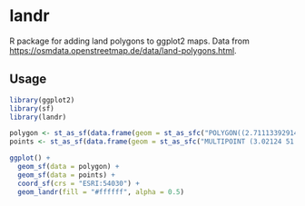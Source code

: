 # landr

R package for adding land polygons to ggplot2 maps. Data from https://osmdata.openstreetmap.de/data/land-polygons.html.

## Usage

```r
library(ggplot2)
library(sf)
library(landr)

polygon <- st_as_sf(data.frame(geom = st_as_sfc("POLYGON((2.711133929147107 51.469618439821524,2.645215960397107 51.34969630390317,2.672681780709607 51.27071900624267,2.941846819772107 51.339402625554364,3.150587054147107 51.55166904313278,3.018751116647107 51.64379939797505,2.711133929147107 51.469618439821524))"), wkt = "geom"), crs = 4326)
points <- st_as_sf(data.frame(geom = st_as_sfc("MULTIPOINT (3.02124 51.65211, 3.22998 51.71342, 3.41675 51.74744, 3.35083 51.61119, 3.64746 52.23453, 3.70239 52.04573, 3.75732 51.83578, 3.68042 51.79503, 3.17230 51.26449)"), wkt = "geom"), crs = 4326)

ggplot() +
  geom_sf(data = polygon) +
  geom_sf(data = points) +
  coord_sf(crs = "ESRI:54030") +
  geom_landr(fill = "#ffffff", alpha = 0.5)
```

